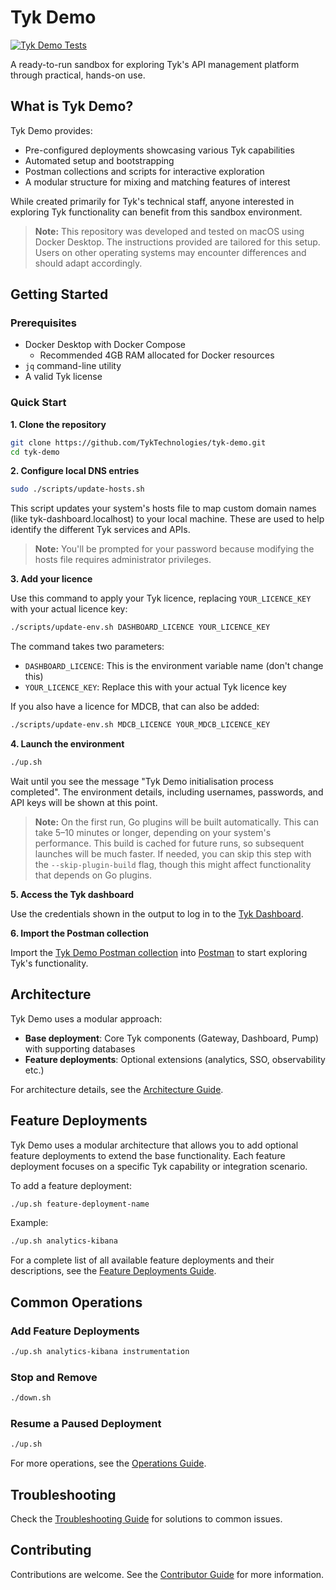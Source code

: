 # Tyk Demo

[![Tyk Demo Tests](https://github.com/TykTechnologies/tyk-demo/actions/workflows/tyk-demo-tests.yml/badge.svg)](https://github.com/TykTechnologies/tyk-demo/actions/workflows/tyk-demo-tests.yml)

A ready-to-run sandbox for exploring Tyk's API management platform through practical, hands-on use.

## What is Tyk Demo?

Tyk Demo provides:
- Pre-configured deployments showcasing various Tyk capabilities
- Automated setup and bootstrapping
- Postman collections and scripts for interactive exploration
- A modular structure for mixing and matching features of interest

While created primarily for Tyk's technical staff, anyone interested in exploring Tyk functionality can benefit from this sandbox environment.

> **Note:** This repository was developed and tested on macOS using Docker Desktop. The instructions provided are tailored for this setup. Users on other operating systems may encounter differences and should adapt accordingly.

## Getting Started

### Prerequisites

- Docker Desktop with Docker Compose
  - Recommended 4GB RAM allocated for Docker resources
- `jq` command-line utility
- A valid Tyk license

### Quick Start

**1. Clone the repository**

```bash
git clone https://github.com/TykTechnologies/tyk-demo.git
cd tyk-demo
```

**2. Configure local DNS entries**

```bash
sudo ./scripts/update-hosts.sh
```

This script updates your system's hosts file to map custom domain names (like tyk-dashboard.localhost) to your local machine. These are used to help identify the different Tyk services and APIs.

> **Note:** You'll be prompted for your password because modifying the hosts file requires administrator privileges.

**3. Add your licence**

Use this command to apply your Tyk licence, replacing `YOUR_LICENCE_KEY` with your actual licence key:

```bash
./scripts/update-env.sh DASHBOARD_LICENCE YOUR_LICENCE_KEY
```

The command takes two parameters:
- `DASHBOARD_LICENCE`: This is the environment variable name (don't change this)
- `YOUR_LICENCE_KEY`: Replace this with your actual Tyk licence key

If you also have a licence for MDCB, that can also be added:

```bash
./scripts/update-env.sh MDCB_LICENCE YOUR_MDCB_LICENCE_KEY
```

**4. Launch the environment**

```bash
./up.sh
```

Wait until you see the message "Tyk Demo initialisation process completed". The environment details, including usernames, passwords, and API keys will be shown at this point.

> **Note:** On the first run, Go plugins will be built automatically. This can take 5–10 minutes or longer, depending on your system's performance. This build is cached for future runs, so subsequent launches will be much faster. If needed, you can skip this step with the `--skip-plugin-build` flag, though this might affect functionality that depends on Go plugins.

**5. Access the Tyk dashboard**

Use the credentials shown in the output to log in to the [Tyk Dashboard](http://tyk-dashboard.localhost:3000).

**6. Import the Postman collection**

Import the [Tyk Demo Postman collection](deployments/tyk/tyk_demo_tyk.postman_collection.json) into [Postman](https://www.postman.com/) to start exploring Tyk's functionality.

## Architecture

Tyk Demo uses a modular approach:

- **Base deployment**: Core Tyk components (Gateway, Dashboard, Pump) with supporting databases
- **Feature deployments**: Optional extensions (analytics, SSO, observability etc.)

For architecture details, see the [Architecture Guide](docs/ARCHITECTURE.md).

## Feature Deployments

Tyk Demo uses a modular architecture that allows you to add optional feature deployments to extend the base functionality. Each feature deployment focuses on a specific Tyk capability or integration scenario.

To add a feature deployment:

```bash
./up.sh feature-deployment-name
```

Example:
```bash
./up.sh analytics-kibana
```

For a complete list of all available feature deployments and their descriptions, see the [Feature Deployments Guide](docs/FEATURE-DEPLOYMENTS.md).

## Common Operations

### Add Feature Deployments

```bash
./up.sh analytics-kibana instrumentation
```

### Stop and Remove

```bash
./down.sh
```

### Resume a Paused Deployment

```bash
./up.sh
```

For more operations, see the [Operations Guide](docs/OPERATIONS.md).

## Troubleshooting

Check the [Troubleshooting Guide](docs/TROUBLESHOOTING.md) for solutions to common issues.

## Contributing

Contributions are welcome. See the [Contributor Guide](CONTRIBUTING.md) for more information.